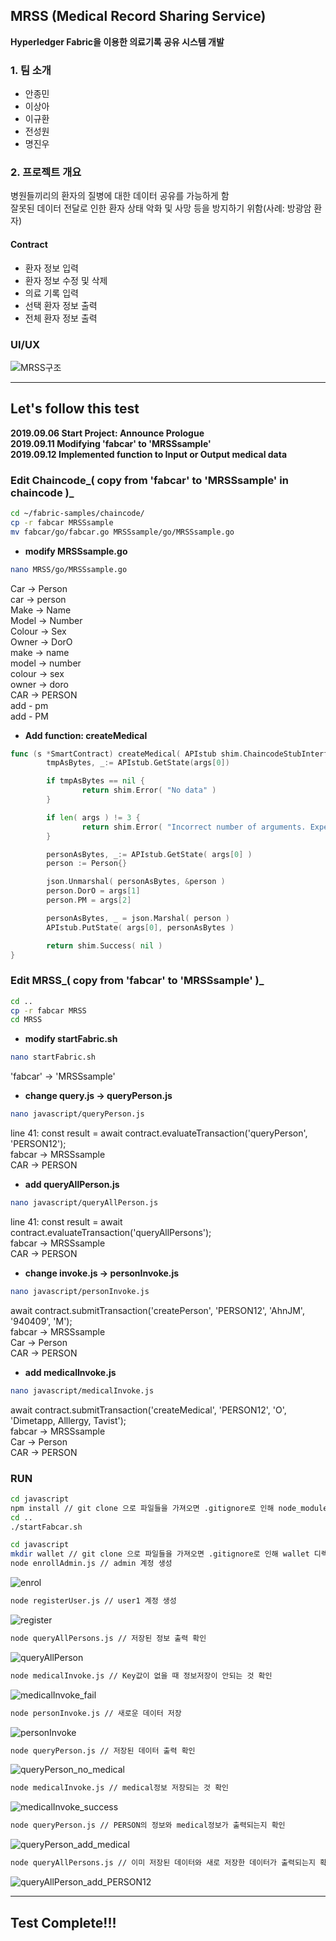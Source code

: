 ## MRSS (Medical Record Sharing Service)
**Hyperledger Fabric을 이용한 의료기록 공유 시스템 개발**

### 1. 팀 소개
* 안종민
* 이상아
* 이규환
* 전성원
* 명진우

### 2. 프로젝트 개요
 병원들끼리의 환자의 질병에 대한 데이터 공유를 가능하게 함  
 잘못된 데이터 전달로 인한 환자 상태 악화 및 사망 등을 방지하기 위함(사례: 방광암 환자)

#### Contract

* 환자 정보 입력
* 환자 정보 수정 및 삭제
* 의료 기록 입력
* 선택 환자 정보 출력
* 전체 환자 정보 출력

### UI/UX
![MRSS구조](https://user-images.githubusercontent.com/49246977/64236333-273c7280-cf35-11e9-9fb8-f4c5cc81d94b.png)
* * *


## Let's follow this test

 **2019.09.06 Start Project: Announce Prologue**  
 **2019.09.11 Modifying 'fabcar' to 'MRSSsample'**  
 **2019.09.12 Implemented function to Input or Output medical data**  


### Edit Chaincode_( copy from 'fabcar' to 'MRSSsample' in chaincode )_
```bash
cd ~/fabric-samples/chaincode/
cp -r fabcar MRSSsample
mv fabcar/go/fabcar.go MRSSsample/go/MRSSsample.go
```

* **modify MRSSsample.go**
```bash
nano MRSS/go/MRSSsample.go
```
Car → Person<br>
car → person<br>
Make → Name<br>
Model → Number<br>
Colour → Sex<br>
Owner → DorO<br>
make → name<br>
model → number<br>
colour → sex<br>
owner → doro<br>
CAR → PERSON<br>
add - pm<br>
add - PM<br>

* **Add function: createMedical**
```go
func (s *SmartContract) createMedical( APIstub shim.ChaincodeStubInterface, args []string ) sc.Response {
        tmpAsBytes, _:= APIstub.GetState(args[0])

        if tmpAsBytes == nil {
                return shim.Error( "No data" )
        }

        if len( args ) != 3 {
                return shim.Error( "Incorrect number of arguments. Expection 3" )
        }

        personAsBytes, _:= APIstub.GetState( args[0] )
        person := Person{}

        json.Unmarshal( personAsBytes, &person )
        person.DorO = args[1]
        person.PM = args[2]

        personAsBytes, _ = json.Marshal( person )
        APIstub.PutState( args[0], personAsBytes )

        return shim.Success( nil )
}
```




### Edit MRSS_( copy from 'fabcar' to 'MRSSsample' )_
```bash
cd ..
cp -r fabcar MRSS
cd MRSS
```

* **modify startFabric.sh**
```bash
nano startFabric.sh
```
'fabcar' → 'MRSSsample'<br>

* **change query.js → queryPerson.js**
```bash
nano javascript/queryPerson.js
```
line 41: const result = await contract.evaluateTransaction('queryPerson', 'PERSON12');<br>
fabcar → MRSSsample<br>
CAR → PERSON<br>

* **add queryAllPerson.js**
```bash
nano javascript/queryAllPerson.js
```
line 41: const result = await contract.evaluateTransaction('queryAllPersons');<br>
fabcar → MRSSsample<br>
CAR → PERSON<br>

* **change invoke.js → personInvoke.js**
```bash
nano javascript/personInvoke.js
```
await contract.submitTransaction('createPerson', 'PERSON12', 'AhnJM', '940409', 'M');<br>
fabcar → MRSSsample<br>
Car → Person<br>
CAR → PERSON<br>

* **add medicalInvoke.js**
```bash
nano javascript/medicalInvoke.js
```
await contract.submitTransaction('createMedical', 'PERSON12', 'O', 'Dimetapp, Alllergy, Tavist');<br>
fabcar → MRSSsample<br>
Car → Person<br>
CAR → PERSON<br>



### RUN
```bash
cd javascript
npm install // git clone 으로 파일들을 가져오면 .gitignore로 인해 node_modules 설치가 안되어있기 때문에 수행
cd ..
./startFabcar.sh

cd javascript
mkdir wallet // git clone 으로 파일들을 가져오면 .gitignore로 인해 wallet 디렉터리가 없기 때문에 생성
node enrollAdmin.js // admin 계정 생성
```
![enrol](https://user-images.githubusercontent.com/49246977/64962469-79d14380-d8d2-11e9-83a6-a5d7b514f93c.PNG)
```bash
node registerUser.js // user1 계정 생성
```
![register](https://user-images.githubusercontent.com/49246977/64962662-c3ba2980-d8d2-11e9-8361-2af06f30da9b.PNG)
```bash
node queryAllPersons.js // 저장된 정보 출력 확인
```
![queryAllPerson](https://user-images.githubusercontent.com/49246977/64962562-9f5e4d00-d8d2-11e9-8581-253b7da50056.PNG)
```bash
node medicalInvoke.js // Key값이 없을 때 정보저장이 안되는 것 확인
```
![medicalInvoke_fail](https://user-images.githubusercontent.com/49246977/64962503-85bd0580-d8d2-11e9-9718-322528e326b6.PNG)
```bash
node personInvoke.js // 새로운 데이터 저장
```
![personInvoke](https://user-images.githubusercontent.com/49246977/64962543-966d7b80-d8d2-11e9-91f5-5636c284404e.PNG)

```bash
node queryPerson.js // 저장된 데이터 출력 확인
```
![queryPerson_no_medical](https://user-images.githubusercontent.com/49246977/64962654-be5cdf00-d8d2-11e9-86d7-2a3e6196141b.PNG)
```bash
node medicalInvoke.js // medical정보 저장되는 것 확인
```
![medicalInvoke_success](https://user-images.githubusercontent.com/49246977/64962526-8eadd700-d8d2-11e9-8d65-f49eab060088.PNG)
```bash
node queryPerson.js // PERSON의 정보와 medical정보가 출력되는지 확인
```
![queryPerson_add_medical](https://user-images.githubusercontent.com/49246977/64962619-b69d3a80-d8d2-11e9-8e57-59c9ba5e077d.PNG)
```bash
node queryAllPersons.js // 이미 저장된 데이터와 새로 저장한 데이터가 출력되는지 확인
```
![queryAllPerson_add_PERSON12](https://user-images.githubusercontent.com/49246977/64962587-a8e7b500-d8d2-11e9-88cc-9d06aa924785.PNG)

* * *

## Test Complete!!!
